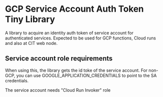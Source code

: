# GCP Service Account Auth Token Tiny Library

A library to acquire an identity auth token of service account for authenticated services.
Expected to be used for GCP functions, Cloud runs and also at CIT web node.

## Service account role requirements

When using this, the library gets the id toke of the service account. For non-GCP, 
you can use GOOGLE_APPLICATION_CREDENTIALS to point to the SA credentials.

The service account needs "Cloud Run Invoker" role
